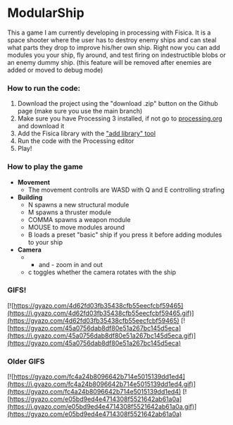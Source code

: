 # ModularShip
This a game I am currently developing in processing with Fisica. 
It is a space shooter where the user has to destroy enemy ships and can steal what parts they drop to improve his/her own ship.
Right now you can add modules you your ship, fly around, and test firing on indestructible blobs or an enemy dummy ship.
(this feature will be removed after enemies are added or moved to debug mode)

### How to run the code:
1. Download the project using the "download .zip" button on the Github page (make sure you use the main branch)
2. Make sure you have Processing 3 installed, if not go to [processing.org](https://processing.org/) and download it
3. Add the Fisica library with the ["add library" tool](https://github.com/processing/processing/wiki/How-to-Install-a-Contributed-Library
                                                        "instructions on how to use the add library tool")
4. Run the code with the Processing editor
5. Play!

### How to play the game
* **Movement**
  * The movement controlls are WASD with Q and E controlling strafing
* **Building**
  * N spawns a new structural module
  * M spawns a thruster module
  * COMMA spawns a weapon module
  * MOUSE to move modules around
  * B loads a preset "basic" ship if you press it before adding modules to your ship
* **Camera**
  * + and - zoom in and out
  * c toggles whether the camera rotates with the ship

### GIFS!
[![https://gyazo.com/4d62fd03fb35438cfb55eecfcbf59465](https://i.gyazo.com/4d62fd03fb35438cfb55eecfcbf59465.gif)](https://gyazo.com/4d62fd03fb35438cfb55eecfcbf59465)
[![https://gyazo.com/45a0756dab8df80e51a267bc145d5eca](https://i.gyazo.com/45a0756dab8df80e51a267bc145d5eca.gif)](https://gyazo.com/45a0756dab8df80e51a267bc145d5eca)



### Older GIFS
[![https://gyazo.com/fc4a24b8096642b714e5015139dd1ed4](https://i.gyazo.com/fc4a24b8096642b714e5015139dd1ed4.gif)](https://gyazo.com/fc4a24b8096642b714e5015139dd1ed4)
[![https://gyazo.com/e05bd9ed4e4714308f5521642ab61a0a](https://i.gyazo.com/e05bd9ed4e4714308f5521642ab61a0a.gif)](https://gyazo.com/e05bd9ed4e4714308f5521642ab61a0a)
